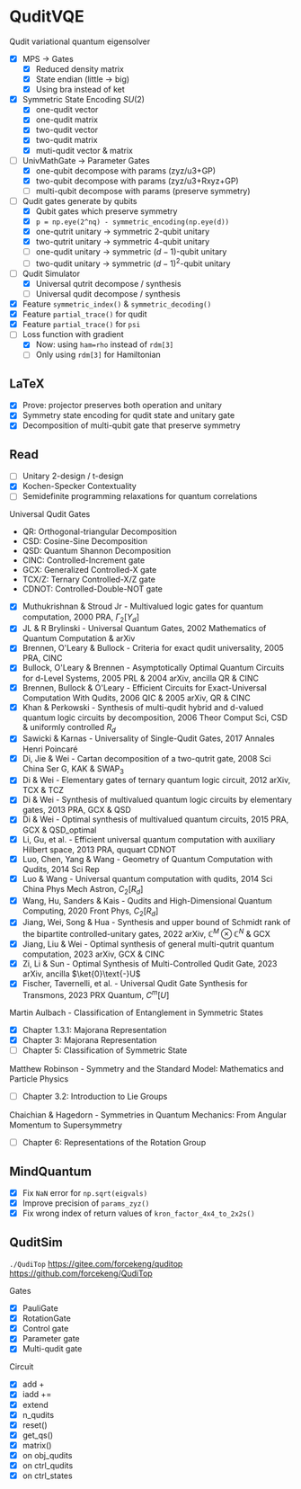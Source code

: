 # QuditVQE

Qudit variational quantum eigensolver

- [x] MPS -> Gates
  - [x] Reduced density matrix
  - [x] State endian (little -> big)
  - [x] Using bra instead of ket
- [x] Symmetric State Encoding $SU(2)$
  - [x] one-qudit vector
  - [x] one-qudit matrix
  - [x] two-qudit vector
  - [x] two-qudit matrix
  - [x] muti-qudit vector & matrix
- [ ] UnivMathGate -> Parameter Gates
  - [x] one-qubit decompose with params (zyz/u3+GP)
  - [x] two-qubit decompose with params (zyz/u3+Rxyz+GP)
  - [ ] multi-qubit decompose with params (preserve symmetry)
- [ ] Qudit gates generate by qubits
  - [x] Qubit gates which preserve symmetry
  - [x] `p = np.eye(2^nq) - symmetric_encoding(np.eye(d))` 
  - [x] one-qutrit unitary $\to$ symmetric $2$-qubit unitary
  - [x] two-qutrit unitary $\to$ symmetric $4$-qubit unitary
  - [ ] one-qudit unitary $\to$ symmetric $(d-1)$-qubit unitary
  - [ ] two-qudit unitary $\to$ symmetric $(d-1)^2$-qubit unitary
- [ ] Qudit Simulator
  - [x] Universal qutrit decompose / synthesis
  - [ ] Universal qudit decompose / synthesis
- [x] Feature `symmetric_index()` & `symmetric_decoding()` 
- [x] Feature `partial_trace()` for qudit
- [x] Feature `partial_trace()` for `psi` 
- [ ] Loss function with gradient
    - [x] Now: using `ham=rho` instead of `rdm[3]` 
    - [ ] Only using `rdm[3]` for Hamiltonian

## LaTeX

- [x] Prove: projector preserves both operation and unitary
- [x] Symmetry state encoding for qudit state and unitary gate
- [x] Decomposition of multi-qubit gate that preserve symmetry

## Read

- [ ] Unitary 2-design / t-design
- [x] Kochen-Specker Contextuality
- [ ] Semidefinite programming relaxations for quantum correlations

Universal Qudit Gates

- QR: Orthogonal-triangular Decomposition
- CSD: Cosine-Sine Decomposition
- QSD: Quantum Shannon Decomposition
- CINC: Controlled-Increment gate
- GCX: Generalized Controlled-X gate
- TCX/Z: Ternary Controlled-X/Z gate
- CDNOT: Controlled-Double-NOT gate
- [x] Muthukrishnan & Stroud Jr - Multivalued logic gates for quantum computation, 2000 PRA, $\Gamma_2[Y_d]$ 
- [x] JL & R Brylinski - Universal Quantum Gates, 2002 Mathematics of Quantum Computation & arXiv
- [x] Brennen, O'Leary & Bullock - Criteria for exact qudit universality, 2005 PRA, CINC
- [x] Bullock, O'Leary & Brennen - Asymptotically Optimal Quantum Circuits for d-Level Systems, 2005 PRL & 2004 arXiv, ancilla QR & CINC
- [x] Brennen, Bullock & O'Leary - Efficient Circuits for Exact-Universal Computation With Qudits, 2006 QIC & 2005 arXiv, QR & CINC
- [x] Khan & Perkowski - Synthesis of multi-qudit hybrid and d-valued quantum logic circuits by decomposition, 2006 Theor Comput Sci, CSD & uniformly controlled $R_d$
- [x] Sawicki & Karnas - Universality of Single-Qudit Gates, 2017 Annales Henri Poincaré
- [x] Di, Jie & Wei - Cartan decomposition of a two-qutrit gate, 2008 Sci China Ser G, KAK & $\mathrm{SWAP}_3$
- [x] Di & Wei - Elementary gates of ternary quantum logic circuit, 2012 arXiv, TCX & TCZ
- [x] Di & Wei - Synthesis of multivalued quantum logic circuits by elementary gates, 2013 PRA, GCX & QSD
- [x] Di & Wei - Optimal synthesis of multivalued quantum circuits, 2015 PRA, GCX & QSD_optimal
- [x] Li, Gu, et al. - Efficient universal quantum computation with auxiliary Hilbert space, 2013 PRA, ququart CDNOT
- [x] Luo, Chen, Yang & Wang - Geometry of Quantum Computation with Qudits, 2014 Sci Rep
- [x] Luo & Wang - Universal quantum computation with qudits, 2014 Sci China Phys Mech Astron, $C_2[R_d]$ 
- [x] Wang, Hu, Sanders & Kais - Qudits and High-Dimensional Quantum Computing, 2020 Front Phys, $C_2[R_d]$ 
- [x] Jiang, Wei, Song & Hua - Synthesis and upper bound of Schmidt rank of the bipartite controlled-unitary gates, 2022 arXiv, $\mathbb{C}^M\otimes\mathbb{C}^N$ & GCX
- [x] Jiang, Liu & Wei - Optimal synthesis of general multi-qutrit quantum computation, 2023 arXiv, GCX & CINC
- [x] Zi, Li & Sun - Optimal Synthesis of Multi-Controlled Qudit Gate, 2023 arXiv, ancilla $\ket{0}\text{-}U$ 
- [x] Fischer, Tavernelli, et al. - Universal Qudit Gate Synthesis for Transmons, 2023 PRX Quantum, $C^m[U]$ 

Martin Aulbach - Classification of Entanglement in Symmetric States

- [x] Chapter 1.3.1: Majorana Representation
- [x] Chapter 3: Majorana Representation
- [ ] Chapter 5: Classification of Symmetric State

Matthew Robinson - Symmetry and the Standard Model꞉ Mathematics and Particle Physics

- [ ] Chapter 3.2: Introduction to Lie Groups

Chaichian & Hagedorn - Symmetries in Quantum Mechanics꞉ From Angular Momentum to Supersymmetry

- [ ] Chapter 6: Representations of the Rotation Group

## MindQuantum

- [x] Fix `NaN` error for `np.sqrt(eigvals)` 
- [x] Improve precision of `params_zyz()` 
- [x] Fix wrong index of return values of `kron_factor_4x4_to_2x2s()` 

## QuditSim
`./QudiTop`
https://gitee.com/forcekeng/quditop
https://github.com/forcekeng/QudiTop

Gates
- [x] PauliGate
- [x] RotationGate
- [x] Control gate
- [x] Parameter gate
- [x] Multi-qudit gate

Circuit
- [x] add +
- [x] iadd +=
- [x] extend
- [x] n_qudits
- [x] reset()
- [x] get_qs()
- [x] matrix()
- [x] on obj_qudits
- [x] on ctrl_qudits
- [x] on ctrl_states